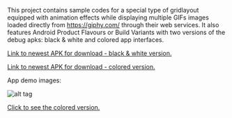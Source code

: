 This project contains sample codes for a special type of gridlayout equipped with animation effects while displaying multiple GIFs images loaded directly from https://giphy.com/ through their web services. It also features Android Product Flavours or Build Variants with two versions of the debug apks: black & white and colored app interfaces.

[Link to newest APK for download - black & white version.](https://1drv.ms/u/s!Ar98bznGdoCZgvdPSYVr_ofeJPmwfQ)

[Link to newest APK for download - colored version.](https://1drv.ms/u/s!Ar98bznGdoCZgvdQtb8Vef3bOFcsiw)

App demo images:

![alt tag](https://lh3.googleusercontent.com/rhJnEKLqb-KHQO4Jus5f27uVNY1TO7Jjgb9Pr8tiS3ewC0acorwBaENMCqr2xk4Z-KACZDLVGElNGeMtX4wPUpu5oXRr7GWudFvBs06I47_A9skmfLKLk86WZvbpFGPuYYIm_I6THxHe15KYUCHM6Z44X7K8WShE4fgNW3OG1FhAh6Id6MZ1ym0UntI7hFf4svdvh93oCqZPDeloHDsckU0uKLuG0QMuqpq20xGGa-3ArpFgoYbKRxm7aIHTQl3A2oIoh8zCENO_WxIOrsjLjIRyvSsqKzrrexIfHrUIVtXpXAR7tv1ybv8wntdqCH5EcSvj6oqS62B8nuAMy702Gt1EzmzJdE_GyxqFu048gCUWH0tY7PmOv7EvaXZ0Ofp89_MwBH_F1e3kI848xh7nwTIIMSmYeVxllcCRz5jOPhdkvDdgZ5NLYYCt19CpiWeZbQf-5TQl1UefuToT7cumXkqjcGBesoSbgD6yysWJ2Ld_i56KUzQLZ2TO9etYy2J8PY_egsgLdInS0BDCnfuNYAnT-h-Lj3O8_QqkVwpni7V4c2pwbWbQl4aPmNwgZTnhOm-m-l5l314NWfUTX_NDkEAk1W2iPdoE6kDOvrkY_wCPcOlYDTKxroV2zXfAg_yZKYIqXPzX4eqBf4bgmin193uI-Utkj6W3=w279-h495-no "")

[Click to see the colored version.](https://lh3.googleusercontent.com/30G2qUatv5qaPI2PkDvg20pKryCB9JoVcQ2hX5a1f2Fgu2gPNfAT5PEhKLOXBBLlwtIUMcC7M0sAeQnhawIuCzMDud_awn8Ho079_BwKaUtTqbi_vXGOvFWDnpq1fwhxcoGGbjaRONmn_tV7d25-f4bOHrwsKswj5dxMULIEv4nSMpn1HtIbVJip9XkQ9cYhCERD0D5RgX7a7NMw4HomghsWvWSt3b3v0OM_fJbZmHYKLBuItTkuLamIZGU2Jx99OjZXdqSFIzJTTlfuteEtlHllSdrerF7LpqyFVlgHHFyUMsQtTGToJJNv_iNNJ3O7IA5551smnPcHLc8_821piT3G_abuoK6I5-wgaCdE31lwsYxojkQGJf9BvqiC6L49v526osdV0SzbLJ06g1igWN9KFTBloz1zlTN3Bj4cX04qmuFoKXXpLIquTpCKl97whGirvu4KaQt-HAu2KQTGCOT8PwqNA-sVYKfqWpl1uF7pnIvhOCuPBL1F25lBPstK4Y2p6BCijv4fkgWgNtaR3kNB7mHs8MEMb_oVybHDYBJC7Gtde3JasYMKvfPyyHY2aYESQgxYinmjNGgSo6bx2eIqlNmyq2ln5S-sWgqzi_2R2DGIBGVaAmGcwXuHGBDYh9bj69XifV8VtXYiU0S9GX_O966ckmDP=w279-h495-no "")
